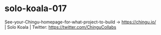 # solo-koala-017
See-your-Chingu-homepage-for-what-project-to-build -> https://chingu.io/ | Solo Koala | Twitter: https://twitter.com/ChinguCollabs
